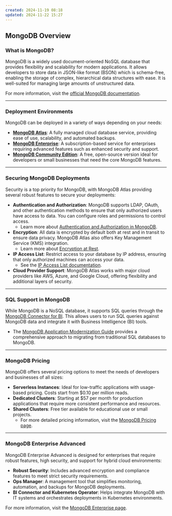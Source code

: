 ```yaml
---
created: 2024-11-19 08:18
updated: 2024-11-22 15:27
---
```

## MongoDB Overview

### **What is MongoDB?**

MongoDB is a widely used document-oriented NoSQL database that provides flexibility and scalability for modern applications. It allows developers to store data in JSON-like format (BSON) which is schema-free, enabling the storage of complex, hierarchical data structures with ease. It is well-suited for managing large amounts of unstructured data.

For more information, visit the [official MongoDB documentation](https://www.mongodb.com/docs/manual/#what-is-mongodb).

---

### **Deployment Environments**

MongoDB can be deployed in a variety of ways depending on your needs:

- **[MongoDB Atlas](https://www.mongodb.com/docs/atlas?tck=docs_server)**: A fully managed cloud database service, providing ease of use, scalability, and automated backups.
- **[MongoDB Enterprise](https://www.mongodb.com/docs/manual/administration/install-enterprise/#std-label-install-mdb-enterprise)**: A subscription-based service for enterprises requiring advanced features such as enhanced security and support.
- **[MongoDB Community Edition](https://www.mongodb.com/docs/manual/administration/install-community/#std-label-install-mdb-community-edition)**: A free, open-source version ideal for developers or small businesses that need the core MongoDB features.

---

### **Securing MongoDB Deployments**

Security is a top priority for MongoDB, with MongoDB Atlas providing several robust features to secure your deployments:

- **Authentication and Authorization**: MongoDB supports LDAP, OAuth, and other authentication methods to ensure that only authorized users have access to data. You can configure roles and permissions to control access.
    - Learn more about [Authentication and Authorization in MongoDB](https://www.mongodb.com/docs/atlas/security/config-db-auth/).
- **Encryption**: All data is encrypted by default both at rest and in transit to ensure data privacy. MongoDB Atlas also offers Key Management Service (KMS) integration.
    - Learn more about [Encryption at Rest](https://www.mongodb.com/docs/atlas/security-kms-encryption/).
- **IP Access List**: Restrict access to your database by IP address, ensuring that only authorized machines can access your data.
    - See the [IP Access List documentation](https://www.mongodb.com/docs/atlas/security/ip-access-list/).
- **Cloud Provider Support**: MongoDB Atlas works with major cloud providers like AWS, Azure, and Google Cloud, offering flexibility and additional layers of security.

---

### **SQL Support in MongoDB**

While MongoDB is a NoSQL database, it supports SQL queries through the [MongoDB Connector for BI](https://www.mongodb.com/products/bi-connector). This allows users to run SQL queries against MongoDB data and integrate it with Business Intelligence (BI) tools.

- The [MongoDB Application Modernization Guide](https://www.mongodb.com/modernize?tck=docs_server) provides a comprehensive approach to migrating from traditional SQL databases to MongoDB.

---

### **MongoDB Pricing**

MongoDB offers several pricing options to meet the needs of developers and businesses of all sizes:

- **Serverless Instances**: Ideal for low-traffic applications with usage-based pricing. Costs start from $0.10 per million reads.
- **Dedicated Clusters**: Starting at $57 per month for production applications that require more consistent performance and resources.
- **Shared Clusters**: Free tier available for educational use or small projects.
    - For more detailed pricing information, visit the [MongoDB Pricing page](https://www.mongodb.com/pricing#mdb-modal-dedicated).

---

### **MongoDB Enterprise Advanced**

MongoDB Enterprise Advanced is designed for enterprises that require robust features, high security, and support for hybrid cloud environments:

- **Robust Security**: Includes advanced encryption and compliance features to meet strict security requirements.
- **Ops Manager**: A management tool that simplifies monitoring, automation, and backups for MongoDB deployments.
- **BI Connector and Kubernetes Operator**: Helps integrate MongoDB with IT systems and orchestrates deployments in Kubernetes environments.

For more information, visit the [MongoDB Enterprise page](https://www.mongodb.com/try/download/enterprise).